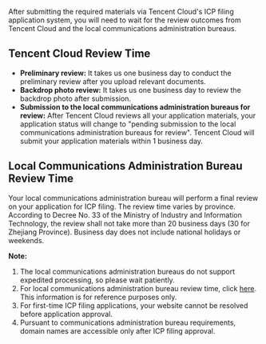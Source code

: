 After submitting the required materials via Tencent Cloud's ICP filing application system, you will need to wait for the review outcomes from Tencent Cloud and the local communications administration bureaus. 

## Tencent Cloud Review Time

- **Preliminary review:** It takes us one business day to conduct the preliminary review after you upload relevant documents.
- **Backdrop photo review:** It takes us one business day to review the backdrop photo after submission.
- **Submission to the local communications administration bureaus for review:** After Tencent Cloud reviews all your application materials, your application status will change to "pending submission to the local communications administration bureaus for review". Tencent Cloud will submit your application materials within 1 business day.

## Local Communications Administration Bureau Review Time

Your local communications administration bureau will perform a final review on your application for ICP filing. The review time varies by province. According to Decree No. 33 of the Ministry of Industry and Information Technology, the review shall not take more than 20 business days (30 for Zhejiang Province). Business day does not include national holidays or weekends.

**Note:**

1. The local communications administration bureaus do not support expedited processing, so please wait patiently.
2. For local communications administration bureau review time, click [here](http://bbs.qcloud.com/thread-20191-1-1.html?_ga=1.178748832.523657676.1528277080). This information is for reference purposes only.
3. For first-time ICP filing applications, your website cannot be resolved before application approval.
4. Pursuant to communications administration bureau requirements, domain names are accessible only after ICP filing approval.
